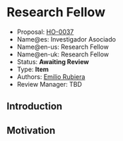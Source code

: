 # Research Fellow

* Proposal: [HO-0037](0037-research-fellow.md)
* Name@es: Investigador Asociado
* Name@en-us: Research Fellow
* Name@en-uk: Research Fellow
* Status: **Awaiting Review**
* Type: **Item**
* Authors: [Emilio Rubiera](https://github.com/spitxa)
* Review Manager: TBD

## Introduction



## Motivation
